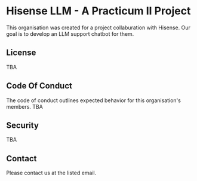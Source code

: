 # Hisense LLM - A Practicum II Project
This organisation was created for a project collaburation with Hisense. Our goal is to develop an LLM support chatbot for them.
## License
TBA
## Code Of Conduct
The code of conduct outlines expected behavior for this organisation's members. TBA
## Security
TBA
## Contact
Please contact us at the listed email.
